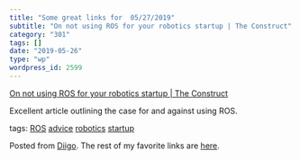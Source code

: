 ```yaml
---
title: "Some great links for  05/27/2019"
subtitle: "On not using ROS for your robotics startup | The Construct"
category: "301"
tags: []
date: "2019-05-26"
type: "wp"
wordpress_id: 2599
---
```

[On not using ROS for your robotics startup | The Construct](http://www.theconstructsim.com/not-using-ros-robotics-product/?utm_source=Robot+Ignite+Academy&utm_campaign=c6fa9a1dbf-AUTOMATION__3&utm_medium=email&utm_term=0_5f17ebd98f-c6fa9a1dbf-222285501) 

Excellent article outlining the case for and against using ROS. 

 tags: [ROS](https://www.diigo.com/user/pitosalas/ROS) [advice](https://www.diigo.com/user/pitosalas/advice) [robotics](https://www.diigo.com/user/pitosalas/robotics) [startup](https://www.diigo.com/user/pitosalas/startup)

Posted from [Diigo](https://www.diigo.com). The rest of my favorite links are [here](https://www.diigo.com/user/pitosalas).